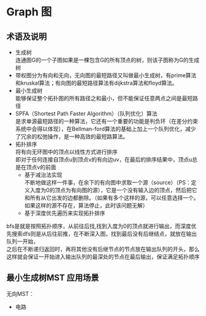 # Graph 图

## 术语及说明
- 生成树  
连通图G的一个子图如果是一棵包含G的所有顶点的树，则该子图称为G的生成树 
- 带权图分为有向和无向，无向图的最短路径又叫做最小生成树，有prime算法和kruskal算法；有向图的最短路径算法有dijkstra算法和floyd算法。
- 最小生成树  
能够保证整个拓扑图的所有路径之和最小，但不能保证任意两点之间是最短路径
- SPFA（Shortest Path Faster Algorithm）（队列优化）算法  
是求单源最短路径的一种算法，它还有一个重要的功能是判负环（在差分约束系统中会得以体现），在Bellman-ford算法的基础上加上一个队列优化，减少了冗余的松弛操作，是一种高效的最短路算法。
- 拓扑排序  
将有向无环图中的顶点以线性方式进行排序    
即对于任何连接自顶点u到顶点v的有向边uv，在最后的排序结果中，顶点u总是在顶点v的前面
    - 基于减治法实现  
      不断地做这样一件事，在余下的有向图中求取一个源（source）（PS：定义入度为0的顶点为有向图的源），它是一个没有输入边的顶点，然后把它和所有从它出发的边都删除。（如果有多个这样的源，可以任意选择一个。如果这样的源不存在，算法停止，此时该问题无解）  
    - 基于深度优先遍历来实现拓扑排序   
     
bfs是就是按照拓扑顺序，从前往后找,找到入度为0的顶点就进行输出，而深度优先搜索dfs则是从后往前推，在不断深入图，找到最后没有后继结点，就放在输出队列一开始，  
之后在不断递归返回时，再将其他没有后继节点的节点放在输出队列的开头，那么这样就会保证一开始进入输出队列的最深处的节点在最后输出，保证满足拓扑顺序

## 最小生成树MST 应用场景

无向MST：
- 电路


 
